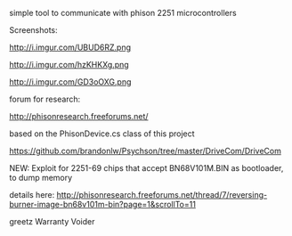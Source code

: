 simple tool to communicate with phison 2251 microcontrollers


Screenshots:

http://i.imgur.com/UBUD6RZ.png

http://i.imgur.com/hzKHKXg.png

http://i.imgur.com/GD3oOXG.png


forum for research:

http://phisonresearch.freeforums.net/


based on the PhisonDevice.cs class of this project

https://github.com/brandonlw/Psychson/tree/master/DriveCom/DriveCom


NEW: Exploit for 2251-69 chips that accept BN68V101M.BIN as bootloader, to dump memory

details here: http://phisonresearch.freeforums.net/thread/7/reversing-burner-image-bn68v101m-bin?page=1&scrollTo=11


greetz Warranty Voider